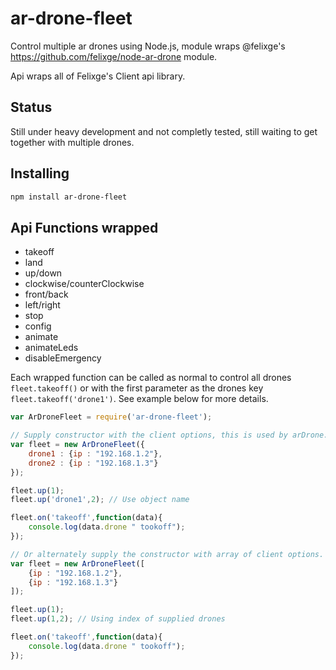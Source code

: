 ar-drone-fleet
==============

Control multiple ar drones using Node.js, module wraps @felixge's https://github.com/felixge/node-ar-drone module.

Api wraps all of Felixge's Client api library.

## Status
Still under heavy development and not completly tested, still waiting to get together with multiple drones.


## Installing

```bash
npm install ar-drone-fleet
```

## Api Functions wrapped
- takeoff
- land
- up/down
- clockwise/counterClockwise
- front/back
- left/right
- stop
- config
- animate
- animateLeds
- disableEmergency

Each wrapped function can be called as normal to control all drones `fleet.takeoff()` or with the first parameter as the drones key `fleet.takeoff('drone1')`. See example below for more details.

```js
var ArDroneFleet = require('ar-drone-fleet');

// Supply constructor with the client options, this is used by arDrone.createClient()
var fleet = new ArDroneFleet({
	drone1 : {ip : "192.168.1.2"},
	drone2 : {ip : "192.168.1.3"}
});

fleet.up(1);
fleet.up('drone1',2); // Use object name

fleet.on('takeoff',function(data){
	console.log(data.drone " tookoff");
});

// Or alternately supply the constructor with array of client options.
var fleet = new ArDroneFleet([
	{ip : "192.168.1.2"},
	{ip : "192.168.1.3"}
]);

fleet.up(1);
fleet.up(1,2); // Using index of supplied drones

fleet.on('takeoff',function(data){
	console.log(data.drone " tookoff");
});

```
